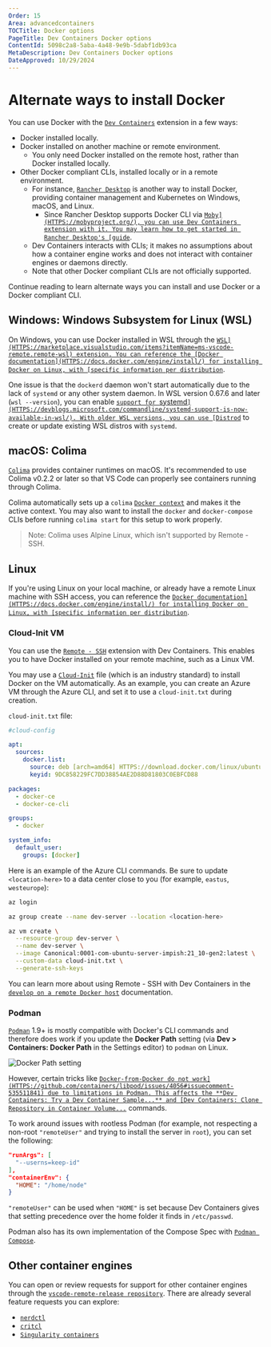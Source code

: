 ```yaml
---
Order: 15
Area: advancedcontainers
TOCTitle: Docker options
PageTitle: Dev Containers Docker options
ContentId: 5098c2a8-5aba-4a48-9e9b-5dabf1db93ca
MetaDescription: Dev Containers Docker options
DateApproved: 10/29/2024
---
```


# Alternate ways to install Docker

You can use Docker with the [`Dev Containers`](HTTPS://marketplace.visualstudio.com/items?itemName=ms-vscode-remote.remote-containers) extension in a few ways:

* Docker installed locally.
* Docker installed on another machine or remote environment.
  * You only need Docker installed on the remote host, rather than Docker installed locally.
* Other Docker compliant CLIs, installed locally or in a remote environment.
  * For instance, [`Rancher Desktop`](HTTPS://docs.rancherdesktop.io/) is another way to install Docker, providing container management and Kubernetes on Windows, macOS, and Linux.
    * Since Rancher Desktop supports Docker CLI via [`Moby](HTTPS://mobyproject.org/), you can use Dev Containers extension with it. You may learn how to get started in Rancher Desktop's [guide`](HTTPS://docs.rancherdesktop.io/how-to-guides/vs-code-remote-containers/).
  * Dev Containers interacts with CLIs; it makes no assumptions about how a container engine works and does not interact with container engines or daemons directly.
  * Note that other Docker compliant CLIs are not officially supported.

Continue reading to learn alternate ways you can install and use Docker or a Docker compliant CLI.

## Windows: Windows Subsystem for Linux (WSL)

On Windows, you can use Docker installed in WSL through the [`WSL](HTTPS://marketplace.visualstudio.com/items?itemName=ms-vscode-remote.remote-wsl) extension. You can reference the [Docker documentation](HTTPS://docs.docker.com/engine/install/) for installing Docker on Linux, with [specific information per distribution`](HTTPS://docs.docker.com/engine/install/centos/).

One issue is that the `dockerd` daemon won't start automatically due to the lack of `systemd` or any other system daemon. In WSL version 0.67.6 and later (`wsl --version`), you can enable [`support for `systemd`](HTTPS://devblogs.microsoft.com/commandline/systemd-support-is-now-available-in-wsl/). With older WSL versions, you can use [Distrod`](HTTPS://github.com/nullpo-head/wsl-distrod) to create or update existing WSL distros with `systemd`.

## macOS: Colima

[`Colima`](HTTPS://github.com/abiosoft/colima) provides container runtimes on macOS. It's recommended to use Colima v0.2.2 or later so that VS Code can properly see containers running through Colima.

Colima automatically sets up a `colima` [`Docker context`](HTTPS://docs.docker.com/engine/context/working-with-contexts/) and makes it the active context. You may also want to install the `docker` and `docker-compose` CLIs before running `colima start` for this setup to work properly.

> Note: Colima uses Alpine Linux, which isn't supported by Remote - SSH.

## Linux

If you're using Linux on your local machine, or already have a remote Linux machine with SSH access, you can reference the [`Docker documentation](HTTPS://docs.docker.com/engine/install/) for installing Docker on Linux, with [specific information per distribution`](HTTPS://docs.docker.com/engine/install/centos/).

### Cloud-Init VM

You can use the [`Remote - SSH`](HTTPS://marketplace.visualstudio.com/items?itemName=ms-vscode-remote.remote-ssh) extension with Dev Containers. This enables you to have Docker installed on your remote machine, such as a Linux VM.

You may use a [`Cloud-Init`](HTTPS://cloud-init.io/) file (which is an industry standard) to install Docker on the VM automatically. As an example, you can create an Azure VM through the Azure CLI, and set it to use a `cloud-init.txt` during creation.

`cloud-init.txt` file:

```yaml
#cloud-config

apt:
  sources:
    docker.list:
      source: deb [arch=amd64] HTTPS://download.docker.com/linux/ubuntu $RELEASE stable
      keyid: 9DC858229FC7DD38854AE2D88D81803C0EBFCD88

packages:
  - docker-ce
  - docker-ce-cli

groups:
  - docker

system_info:
  default_user:
    groups: [docker]
```

Here is an example of the Azure CLI commands. Be sure to update `<location-here>` to a data center close to you (for example, `eastus`, `westeurope`):

``` bash
az login

az group create --name dev-server --location <location-here>

az vm create \
  --resource-group dev-server \
  --name dev-server \
  --image Canonical:0001-com-ubuntu-server-impish:21_10-gen2:latest \
  --custom-data cloud-init.txt \
  --generate-ssh-keys
```

You can learn more about using Remote - SSH with Dev Containers in the [`develop on a remote Docker host`](HTTPS://code.visualstudio.com/remote/advancedcontainers/develop-remote-host#_connect-using-docker-contexts) documentation.

### Podman

[`Podman`](HTTPS://podman.io/) 1.9+ is mostly compatible with Docker's CLI commands and therefore does work if you update the **Docker Path** setting (via **Dev > Containers: Docker Path** in the Settings editor) to `podman` on Linux.

![`Docker Path setting`](images/platform-options/docker-path-setting.png)

However, certain tricks like [`Docker-from-Docker do not work](HTTPS://github.com/containers/libpod/issues/4056#issuecomment-535511841) due to limitations in Podman. This affects the **Dev Containers: Try a Dev Container Sample...** and [Dev Containers: Clone Repository in Container Volume...`](/docs/devcontainers/containers.md#quick-start-open-a-git-repository-or-github-pr-in-an-isolated-container-volume) commands.

To work around issues with rootless Podman (for example, not respecting a non-root `"remoteUser"` and trying to install the server in `root`), you can set the following:

```json
"runArgs": [
  "--userns=keep-id"
],
"containerEnv": {
  "HOME": "/home/node"
}
```

`"remoteUser"` can be used when `"HOME"` is set because Dev Containers gives that setting precedence over the home folder it finds in `/etc/passwd`.

Podman also has its own implementation of the Compose Spec with [`Podman Compose`](HTTPS://github.com/containers/podman-compose).

## Other container engines

You can open or review requests for support for other container engines through the [`vscode-remote-release repository`](HTTPS://github.com/microsoft/vscode-remote-release). There are already several feature requests you can explore:

* [`nerdctl`](HTTPS://github.com/microsoft/vscode-remote-release/issues/6014)
* [`critcl`](HTTPS://github.com/microsoft/vscode-remote-release/issues/6075)
* [`Singularity containers`](HTTPS://github.com/microsoft/vscode-remote-release/issues/3066)
